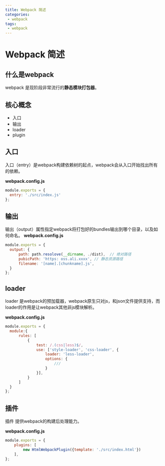 ```yaml
---
title: Webpack 简述
categories:
 - webpack
tags:
 - webpack
---
```


# Webpack 简述


## 什么是webpack

webpack 是现阶段非常流行的**静态模块打包器**。

## 核心概念

* 入口
* 输出
* loader
* plugin

## 入口

入口（entry）是webpack构建依赖树的起点，webpack会从入口开始找出所有的依赖。

**webpack.config.js**
``` js
module.exports = {
  entry: './src/index.js'
};
```
## 输出

输出（output）属性指定webpack将打包好的bundles输出到哪个目录，以及如何命名。
**webpack.config.js**
``` js
module.exports = {
  output: {
      path: path.resolove(__dirname, ./dist),  // 绝对路径
      pubicPath: 'https: oss.ali.xxxx', // 静态资源路径
      filename: '[name].[chunkname].js',
  }
};
```
## loader

loader 是webpack的预加载器，webpack原生只对js，和json文件提供支持，而loader的作用是让webpack其他非js模块解析。

**webpack.config.js**
``` js
module.exports = {
  module:{
      rules: [
          {
              test: /.(css|less)$/,
              use: ['style-loader', 'css-loader', {
                  loader: 'less-loader',
                  options: {
                      ///
                  }
              }],
          }
      ]
  }
};
```

## 插件

插件 提供webpack的构建后处理能力。

**webpack.config.js**
``` js
module.exports = {
    plugins: [
        new HtmlWebpackPlugin({template: './src/index.html'})
    ],
};
```



